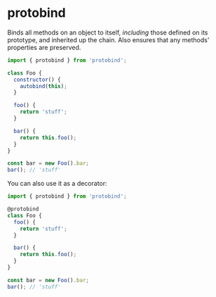 # protobind

Binds all methods on an object to itself, _including_ those defined on its prototype, and inherited up the chain.  Also ensures that any methods' properties are preserved.

```js
import { protobind } from 'protobind';

class Foo {
  constructor() {
    autobind(this);
  }

  foo() {
    return 'stuff';
  }

  bar() {
    return this.foo();
  }
}

const bar = new Foo().bar;
bar(); // 'stuff'
```

You can also use it as a decorator:

```js
import { protobind } from 'protobind';

@protobind
class Foo {
  foo() {
    return 'stuff';
  }

  bar() {
    return this.foo();
  }
}

const bar = new Foo().bar;
bar(); // 'stuff'
```
